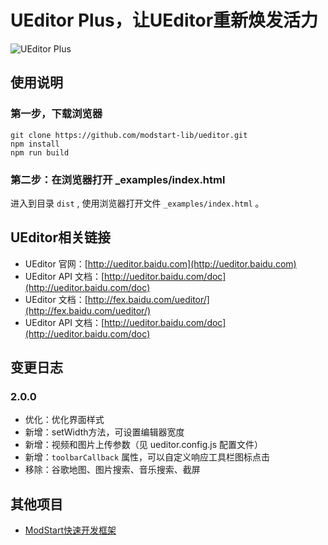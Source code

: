 # UEditor Plus，让UEditor重新焕发活力



![UEditor Plus](https://ms-assets.modstart.com/demo/UEditorPlus.jpg)



## 使用说明

### 第一步，下载浏览器

```shell
git clone https://github.com/modstart-lib/ueditor.git
npm install
npm run build
```

### 第二步：在浏览器打开 _examples/index.html ###

进入到目录 `dist` , 使用浏览器打开文件 `_examples/index.html` 。



## UEditor相关链接

- UEditor 官网：[http://ueditor.baidu.com](http://ueditor.baidu.com)
- UEditor API 文档：[http://ueditor.baidu.com/doc](http://ueditor.baidu.com/doc)
- UEditor 文档：[http://fex.baidu.com/ueditor/](http://fex.baidu.com/ueditor/)
- UEditor API 文档：[http://ueditor.baidu.com/doc](http://ueditor.baidu.com/doc)



## 变更日志

### 2.0.0

- 优化：优化界面样式
- 新增：setWidth方法，可设置编辑器宽度
- 新增：视频和图片上传参数（见 ueditor.config.js 配置文件）
- 新增：`toolbarCallback` 属性，可以自定义响应工具栏图标点击
- 移除：谷歌地图、图片搜索、音乐搜索、截屏



## 其他项目

- [ModStart快速开发框架](https://modstart.com)
